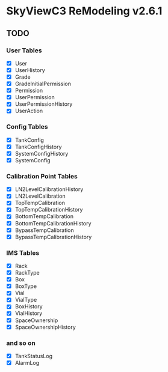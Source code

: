 # SkyViewC3 ReModeling v2.6.1

## TODO

### User Tables

- [x] User
- [x] UserHistory
- [x] Grade
- [x] GradeInitialPermission
- [x] Permission
- [x] UserPermission
- [x] UserPermissionHistory
- [x] UserAction

### Config Tables

- [x] TankConfig
- [x] TankConfigHistory
- [x] SystemConfigHistory
- [x] SystemConfig

### Calibration Point Tables

- [x] LN2LevelCalibrationHistory
- [x] LN2LevelCalibration
- [x] TopTempCalibration
- [x] TopTempCalibrationHistory
- [x] BottomTempCalibration
- [x] BottomTempCalibrationHistory
- [x] BypassTempCalibration
- [x] BypassTempCalibrationHistory

### IMS Tables

- [x] Rack
- [x] RackType
- [x] Box
- [x] BoxType
- [x] Vial
- [x] VialType
- [x] BoxHistory
- [x] VialHistory
- [x] SpaceOwnership
- [x] SpaceOwnershipHistory

### and so on

- [x] TankStatusLog
- [x] AlarmLog
